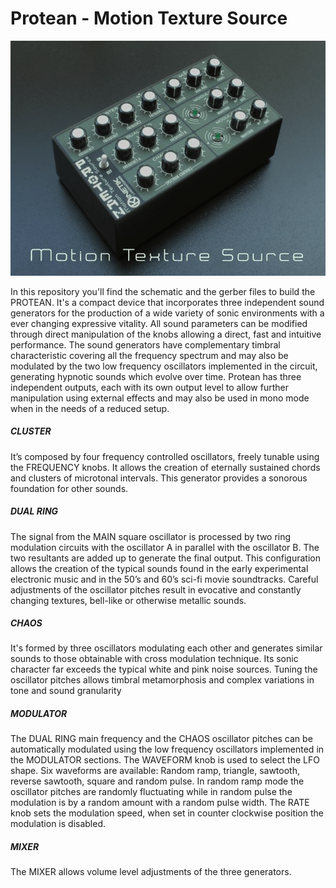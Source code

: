# Protean - Motion Texture Source
![Protean](Images/Protean.jpg)

In this repository you'll find the schematic and the gerber files to build the PROTEAN. It's a compact device that incorporates three independent sound generators for the production of a wide variety of sonic environments with a ever changing expressive vitality.
All sound parameters can be modified through direct manipulation of the knobs allowing a direct, fast and intuitive performance.
The sound generators have complementary timbral characteristic covering all the frequency spectrum and may also be modulated by the two low frequency oscillators implemented in the circuit, generating hypnotic sounds which evolve over time.
Protean has three independent outputs, each with its own output level to allow further manipulation using external effects and may also be used in mono mode when in the needs of a reduced setup.
##### CLUSTER
It’s composed by four frequency controlled oscillators, freely tunable using the FREQUENCY knobs. It allows the creation of eternally sustained chords and clusters of microtonal intervals. This generator provides a sonorous foundation for other sounds.
##### DUAL RING
The signal from the MAIN square oscillator is processed by two ring modulation circuits with the oscillator A in parallel with the oscillator B. The two resultants are added up to generate the final output.
This configuration allows the creation of the typical sounds found in the early experimental electronic music and in the 50’s and 60’s sci-fi movie soundtracks. Careful adjustments of the oscillator pitches result in evocative and constantly changing textures, bell-like or otherwise metallic sounds.
##### CHAOS
It's formed by three oscillators modulating each other and generates similar sounds to those obtainable with cross modulation technique. Its sonic character far exceeds the typical white and pink noise sources. Tuning the oscillator pitches allows timbral metamorphosis and complex variations in tone and sound granularity

##### MODULATOR
The DUAL RING main frequency and the CHAOS oscillator pitches can be automatically modulated using the low frequency oscillators implemented in the MODULATOR sections. The WAVEFORM knob is used to select the LFO shape. Six waveforms are available: Random ramp, triangle, sawtooth, reverse sawtooth, square and random pulse. In random ramp mode the oscillator pitches are randomly fluctuating while in random pulse the modulation is by a random amount with a random pulse width. The RATE knob sets the modulation speed, when set in counter clockwise position the modulation is disabled.
##### MIXER
The MIXER allows volume level adjustments of the three generators. 
